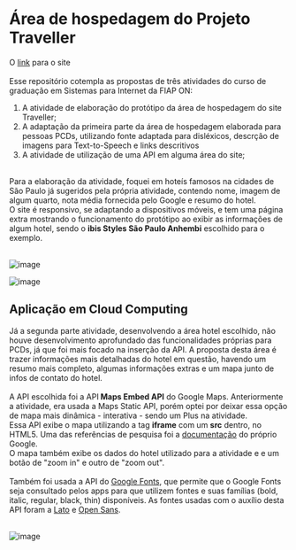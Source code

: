 # Área de hospedagem do Projeto Traveller
O <a href="https://beandy-cyber.github.io/Responsividade/" target="_blank">link</a> para o site
<br>
<br>
Esse repositório cotempla as propostas de três atividades do curso de graduação em Sistemas para Internet da FIAP ON:

<ol>
<li>A atividade de elaboração do protótipo da área de hospedagem do site Traveller;</li>
<li>A adaptação da primeira parte da área de hospedagem elaborada para pessoas PCDs, utilizando fonte adaptada para disléxicos, descrção de imagens para Text-to-Speech e links descritivos</li>
<li>A atividade de utilização de uma API em alguma área do site;</li>
</ol>
<br>
Para a elaboração da atividade, foquei em hoteís famosos na cidades de São Paulo já sugeridos pela própria atividade, contendo nome, imagem de algum quarto, nota média fornecida pelo Google e resumo do hotel. 
<br>O site é responsivo, se adaptando a dispositivos móveis, e tem uma página extra mostrando o funcionamento do protótipo ao exibir as informações de algum hotel, sendo o <b>ibis Styles São Paulo Anhembi</b> escolhido para o exemplo.
<br>
<br>

![image](https://user-images.githubusercontent.com/81839782/229680352-cb222f85-abd6-4772-8ea2-fbe4ac7e905c.png)

![image](https://user-images.githubusercontent.com/81839782/229693424-6eebb5f7-b019-49da-af29-ec7dae659838.png)

<h2>Aplicação em Cloud Computing</h2>
Já a segunda parte atividade, desenvolvendo a área hotel escolhido, não houve desenvolvimento aprofundado das funcionalidades próprias para PCDs, já que foi mais focado na inserção da API. A proposta desta área é trazer informações mais detalhadas do hotel em questão, havendo um resumo mais completo, algumas informações extras e um mapa junto de infos de contato do hotel.
<br><br>A API escolhida foi a API<b> Maps Embed API</b> do Google Maps. Anteriormente a atividade, era usada a Maps Static API, porém optei por deixar essa opção de mapa mais dinâmica - interativa - sendo um Plus na atividade. <br>Essa API exibe o mapa utilizando a tag <b>iframe</b> com um <b>src</b> dentro, no HTML5. Uma das referências de pesquisa foi a <a href="https://developers.google.com/maps/documentation/embed/get-started?hl=pt-br" target="_blank">documentação</a> do próprio Google.<br>
O mapa também exibe os dados do hotel utilizado para a atividade e e um botão de "zoom in" e outro de "zoom out".
<br><br>
Também foi usada a API do <a href="https://developers.google.com/fonts/docs/developer_api?hl=pt-br">Google Fonts</a>, que permite que o Google Fonts seja consultado pelos apps para que utilizem fontes e suas famílias (bold, italic, regular, black, thin) disponíveis. As fontes usadas com o auxílio desta API foram a <a href="https://fonts.google.com/specimen/Lato?query=lato">Lato</a> e <a href="https://fonts.google.com/specimen/Open+Sans?query=open+sans">Open Sans</a>.
<br>
<br>

![image](https://user-images.githubusercontent.com/81839782/229688257-ae21c5dd-2002-40be-9432-ab7edbcb620a.png)

<br>
